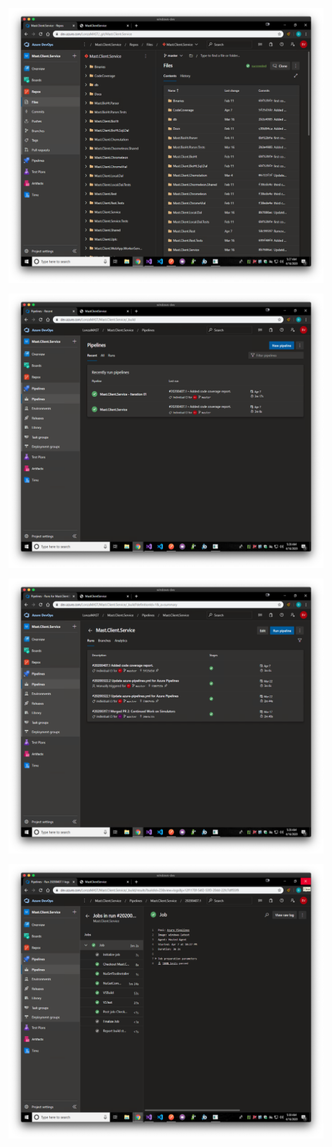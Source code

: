 ![Architecture](https://raw.githubusercontent.com/brandonvio/brandonvio/master/documents/lonza/image01.png)

![Architecture](https://raw.githubusercontent.com/brandonvio/brandonvio/master/documents/lonza/image02.png)

![Architecture](https://raw.githubusercontent.com/brandonvio/brandonvio/master/documents/lonza/image03.png)

![Architecture](https://raw.githubusercontent.com/brandonvio/brandonvio/master/documents/lonza/image04.png)

